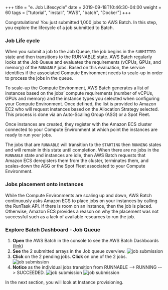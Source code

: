 +++
title = "e. Job Lifescycle"
date = 2019-09-18T10:46:30-04:00
weight = 60
tags = ["tutorial", "install", "AWS", "batch", "Docker"]
+++

Congratulations! You just submitted 1,000 jobs to AWS Batch. In this step, you explore the lifecycle of a job submitted to Batch. 

### Job Life cycle
When you submit a job to the Job Queue, the job begins in the `SUBMITTED` state and then transitions to the RUNNABLE state. AWS Batch regularly looks at the Job Queue and evaluates the requirements (vCPUs, GPUs, and memory) of the `RUNNABLE` jobs. Based on this evaluation, the service identifies if the associated Compute Environment needs to scale-up in order to process the jobs in the queue.

To scale-up the Compute Environment, AWS Batch generates a list of instances based on the jobs’ compute requirements (number of vCPUs, GPUs and memory) and the instance types you selected when configuring your Compute Environment. Once defined, the list is provided to Amazon EC2 who will request instances based on the Allocation Strategy selected. This process is done via an Auto-Scaling Group (ASG) or a Spot Fleet. 

Once instances are created, they register with the Amazon ECS cluster connected to your Compute Environment at which point the instances are ready to run your jobs. 

The jobs that are `RUNNABLE` will transition to the `STARTING` then `RUNNING` states and will remain in this state until completion. When there are no jobs in the `RUNNABLE` state and instances are idle, then AWS Batch requests that Amazon ECS deregisters them from the cluster, terminates them, and scales-down the ASG or the Spot Fleet associated to your Compute Environment.

### Jobs placement onto instances
While the Compute Environments are scaling up and down, AWS Batch continuously asks Amazon ECS to place jobs on your instances by calling the RunTask API. If there is room on an instance, then the job is placed. Otherwise, Amazon ECS provides a reason on why the placement was not successful such as a lack of available resources to run the job.

### Explore Batch Dashboard - Job Queue
1. **Open** the AWS Batch in the console to see the AWS Batch Dashboards ([link](https://console.aws.amazon.com/batch/))
2. **See** the 2 submitted arrays in the Job queue overview. ![job submission](/images/aws-batch/deep-dive/AWS_Batch___Dashboard.png)
3. **Click** on the 2 pending jobs. **Click** on one of the 2 jobs.
![job submission](/images/aws-batch/deep-dive/Cursor_and_AWS_Batch___Jobs.png)
4. **Notice** as the individual jobs transition from RUNNABLE --> RUNNING --> SUCCEEDED. ![job submission](/images/aws-batch/deep-dive/AWS_Batch___Jobs___Details___StressJQ1CE1Job1.png) ![job submission](/images/aws-batch/deep-dive/AWS_Batch___Jobs___Details___StressJQ1CE1Job1-2.png)


In the next section, you will look at Instance provisioning.
